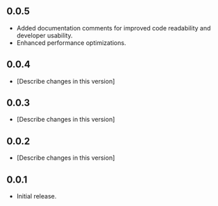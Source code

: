 ## 0.0.5

- Added documentation comments for improved code readability and developer usability.
- Enhanced performance optimizations.

## 0.0.4

- [Describe changes in this version]

## 0.0.3

- [Describe changes in this version]

## 0.0.2

- [Describe changes in this version]

## 0.0.1

- Initial release.
